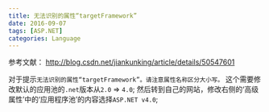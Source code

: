 ```yaml
---
title: 无法识别的属性“targetFramework”
date: 2016-09-07
tags: [ASP.NET]
categories: Language
---
```


参考文献：
http://blog.csdn.net/jiankunking/article/details/50547601

对于提示`无法识别的属性“targetFramework”。请注意属性名称区分大小写。`
这个需要修改默认的应用池的`.net`版本从`2.0` => `4.0`;
然后转到自己的网站，修改右侧的‘高级属性’中的‘应用程序池’的内容选择`ASP.NET v4.0`;